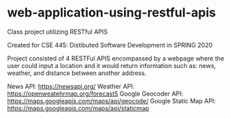 # web-application-using-restful-apis
 Class project utilizing RESTful APIS

Created for CSE 445: Distibuted Software Development in SPRING 2020

Project consisted of 4 RESTFul APIS encompassed by a webpage where the user could input a location and it would return information such as: news, weather, and distance between another address.

News API: https://newsapi.org/
Weather API: https://openweatehrmap.org/forecast5
Google Geocoder API: https://maps.googleapis.com/maps/api/geocode/
Google Static Map API: https://maps.googleapis.com/maps/api/staticmap

